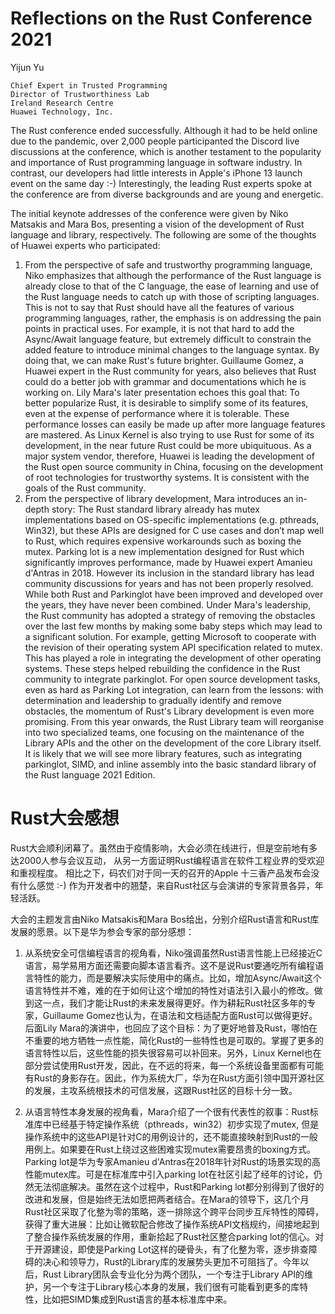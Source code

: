 # Reflections on the Rust Conference 2021

Yijun Yu

```
Chief Expert in Trusted Programming
Director of Trustworthiness Lab
Ireland Research Centre
Huawei Technology, Inc.
```

The Rust conference ended successfully. Although it had to be held online due to the pandemic, over 2,000 people participanted the Discord live discussions at the conference, which is another testament to the popularity and importance of Rust programming language in software industry. In contrast, our developers had little interests in Apple's iPhone 13 launch event on the same day :-) Interestingly, the leading Rust experts spoke at the conference are from diverse backgrounds and are young and energetic.

The initial keynote addresses of the conference were given by Niko Matsakis and Mara Bos, presenting a vision of the development of Rust language and library, respectively. The following are some of the thoughts of Huawei experts who participated:

1. From the perspective of safe and trustworthy programming language, Niko emphasizes that although the performance of the Rust language is already close to that of the C language, the ease of learning and use of the Rust language needs to catch up with those of scripting languages. This is not to say that Rust should have all the features of various programming languages, rather, the emphasis is on addressing the pain points in practical uses. For example, it is not that hard to add the Async/Await language feature, but extremely difficult to constrain the added feature to introduce minimal changes to the language syntax. By doing that, we can make Rust's future brighter. Guillaume Gomez, a Huawei expert in the Rust community for years, also believes that Rust could do a better job with grammar and documentations which he is working on. Lily Mara's later presentation echoes this goal that: To better popularize Rust, it is desirable to simplify some of its features, even at the expense of performance where it is tolerable. These performance losses can easily be made up after more language features are mastered. As Linux Kernel is also trying to use Rust for some of its development, in the near future Rust could be more ubiquituous. As a major system vendor, therefore, Huawei is leading the development of the Rust open source community in China, focusing on the development of root technologies for trustworthy systems. It is consistent with the goals of the Rust community.
2. From the perspective of library development, Mara introduces an in-depth story: The Rust standard library already has mutex implementations based on OS-specific implementations (e.g. pthreads, Win32), but these APIs are designed for C use cases and don’t map well to Rust, which requires expensive workarounds such as boxing the mutex. Parking lot is a new implementation designed for Rust which significantly improves performance, made by Huawei expert Amanieu d'Antras in 2018. However its inclusion in the standard library has lead community discussions for years and has not been properly resolved. While both Rust and Parkinglot have been improved and developed over the years, they have never been combined. Under Mara's leadership, the Rust community has adopted a strategy of removing the obstacles over the last few months by making some  baby steps which may lead to a significant solution. For example, getting Microsoft to cooperate with the revision of their operating system API specification related to mutex. This has played a role in integrating the development of other operating systems. These steps helped rebuilding the confidence in the Rust community to integrate parkinglot. For open source development tasks, even as hard as Parking Lot integration, can learn from the lessons: with determination and leadership to gradually identify and remove obstacles, the momentum of Rust's Library development is even more promising. From this year onwards, the Rust Library team will reorganise into two specialized teams, one focusing on the maintenance of the Library APIs and the other on the development of the core Library itself. It is likely that we will see more library features, such as integrating parkinglot, SIMD, and inline assembly into the basic standard library of the Rust language 2021 Edition.


# Rust大会感想

Rust大会顺利闭幕了。虽然由于疫情影响，大会必须在线进行，但是空前地有多达2000人参与会议互动，
从另一方面证明Rust编程语言在软件工程业界的受欢迎和重视程度。
相比之下，码农们对于同一天的召开的Apple 十三香产品发布会没有什么感觉 :-) 
作为开发者中的翘楚，来自Rust社区与会演讲的专家背景各异，年轻活跃。

大会的主题发言由Niko Matsakis和Mara Bos给出，分别介绍Rust语言和Rust库发展的愿景。以下是华为参会专家的部分感想：

1. 从系统安全可信编程语言的视角看，Niko强调虽然Rust语言性能上已经接近C语言，易学易用方面还需要向脚本语言看齐。这不是说Rust要通吃所有编程语言特性的能力，而是要解决实际使用中的痛点。比如，增加Async/Await这个语言特性并不难，难的在于如何让这个增加的特性对语法引入最小的修改。做到这一点，我们才能让Rust的未来发展得更好。作为耕耘Rust社区多年的专家，Guillaume Gomez也认为，在语法和文档适配方面Rust可以做得更好。后面Lily Mara的演讲中，也回应了这个目标：为了更好地普及Rust，哪怕在不重要的地方牺牲一点性能，简化Rust的一些特性也是可取的。掌握了更多的语言特性以后，这些性能的损失很容易可以补回来。另外，Linux Kernel也在部分尝试使用Rust开发，因此，在不远的将来，每一个系统设备里面都有可能有Rust的身影存在。因此，作为系统大厂，华为在Rust方面引领中国开源社区的发展，主攻系统根技术的可信发展，这跟Rust社区的目标十分一致。

2. 从语言特性本身发展的视角看，Mara介绍了一个很有代表性的叙事：Rust标准库中已经基于特定操作系统（pthreads，win32）初步实现了mutex, 但是操作系统中的这些API是针对C的用例设计的，还不能直接映射到Rust的一般用例上。如果要在Rust上绕过这些困难实现mutex需要昂贵的boxing方式。Parking lot是华为专家Amanieu d'Antras在2018年针对Rust的场景实现的高性能mutex库。可是在标准库中引入parking lot在社区引起了经年的讨论，仍然无法彻底解决。虽然在这个过程中，Rust和Parking lot都分别得到了很好的改进和发展，但是始终无法如愿把两者结合。在Mara的领导下，这几个月Rust社区采取了化整为零的策略，逐一排除这个跨平台同步互斥特性的障碍，获得了重大进展：比如让微软配合修改了操作系统API文档规约，间接地起到了整合操作系统发展的作用，重新拾起了Rust社区整合parking lot的信心。对于开源建设，即使是Parking Lot这样的硬骨头，有了化整为零，逐步排查障碍的决心和领导力，Rust的Library库的发展势头更加不可阻挡了。今年以后，Rust Library团队会专业化分为两个团队，一个专注于Library API的维护，另一个专注于Library核心本身的发展，我们很有可能看到更多的库特性，比如把SIMD集成到Rust语言的基本标准库中来。
